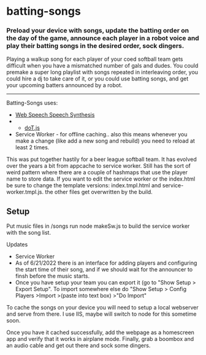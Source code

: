 # batting-songs
### Preload your device with songs, update the batting order on the day of the game, announce each player in a robot voice and play their batting songs in the desired order, sock dingers.

Playing a walkup song for each player of your coed softball team gets difficult when you have a mismatched number of gals and dudes.
You could premake a super long playlist with songs repeated in interleaving order, you could hire a dj to take care of it, or you could use batting songs, and get your upcoming batters announced by a robot.

---
Batting-Songs uses:
* [Web Speech Speech Synthesis](https://developer.mozilla.org/en-US/docs/Web/API/SpeechSynthesis)
* * [doT.js](http://olado.github.io/doT/index.html)
*  Service Worker - for offline caching..  also this means whenever you make a change (like add a new song and rebuild) you need to reload at least 2 times.


This was put together hastily for a beer league softball team.  It has evolved over the years a bit from appcache to service worker.  Still has the sort of weird pattern where there are a couple of hashmaps that use the player name to store data. If you want to edit the service worker or the index.html be sure to change the template versions: index.tmpl.html and service-worker.tmpl.js. the other files get overwritten by the build.


## Setup

Put music files in /songs
run 
node makeSw.js to build the service worker with the song list.

Updates
* Service Worker
* As of 6/21/2022 there is an interface for adding players and configuring the start time of their song, and if we should wait for the announcer to finsh before the music starts.
* Once you have setup your team you can export it (go to "Show Setup > Export Setup".  To import somewhere else do "Show Setup > Config Players >Import >(paste into text box) >"Do Import"  

To cache the songs on your device you will need to setup a local webserver and serve from there. I use IIS, maybe will switch to node for this sometime soon.

Once you have it cached successfully, add the webpage as a homescreen app and verify that it works in airplane mode.  Finally, grab a boombox and an audio cable and get out there and sock some dingers.
